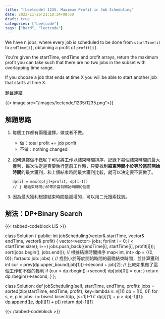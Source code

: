 ```yaml
---
title: "[Leetcode] 1235. Maximum Profit in Job Scheduling"
date: 2022-11-26T21:18:34+08:00
draft: true
categories: ["Leetcode"]
tags: ["hard", "leetcode"]
---
```



We have n jobs, where every job is scheduled to be done from `startTime[i]` to `endTime[i]`, obtaining a profit of `profit[i]`.

You're given the startTime, endTime and profit arrays, return the maximum profit you can take such that there are no two jobs in the subset with overlapping time range.

If you choose a job that ends at time X you will be able to start another job that starts at time X.

<!--more-->

[題目連結](https://leetcode.com/problems/maximum-profit-in-job-scheduling/)

{{< image src="/images/leetcode/1235/1235.png">}}

## 解題思路

1. 每個工作都有兩種選擇，做或者不做。
    - 做：total profit += job porfit
    - 不做：nothing changed

2. 如何選擇做不做呢？可以將工作以結束時間排序，記錄下每個結束時間的最大獲利，每次決定是否要執行當前工作時，只要找到**結束時間小於等於當前開始時間**的最大獲利，和上個結束時間最大獲利比較，就可以決定要不要做了。

    ```
    dp[i] = max(dp[j]+profit, dp[i-1]) 
    // j 是結束時間小於等於當前開始時間的位置
    ```

3. 因為最大獲利根據結束時間是遞增的，可以用二元搜索找到。

## 解法：DP+Binary Search

{{< tabbed-codeblock LIS >}}
<!-- tab cpp -->
class Solution {
public:
    int jobScheduling(vector<int>& startTime, vector<int>& endTime, vector<int>& profit) {
        vector<vector<int>> jobs;
        for(int i = 0; i < startTime.size(); i++)
            jobs.push_back({endTime[i], startTime[i], profit[i]});
        sort(jobs.begin(), jobs.end()); // 根據結束時間排序
        map<int, int> dp = {{0, 0}};
        for(auto job: jobs) {
            // 找到小於等於開始時間的最晚結束時間，並計算獲利
            int cur = prev(dp.upper_bound(job[1]))->second + job[2]; 
            // 比較如果做了這個工作和不做的獲利
            if (cur > dp.rbegin()->second)
                dp[job[0]] = cur;
        }
        return dp.rbegin()->second;
    }
};
<!-- endtab -->

<!-- tab python -->
class Solution:
    def jobScheduling(self, startTime, endTime, profit):
        jobs = sorted(zip(startTime, endTime, profit), key=lambda v: v[1])
        dp = [[0, 0]]
        for s, e, p in jobs:
            i = bisect.bisect(dp, [s+1])-1
            if dp[i][1] + p > dp[-1][1]:
                dp.append([e, dp[i][1] + p])
        return dp[-1][1]
<!-- endtab -->
{{< /tabbed-codeblock >}}